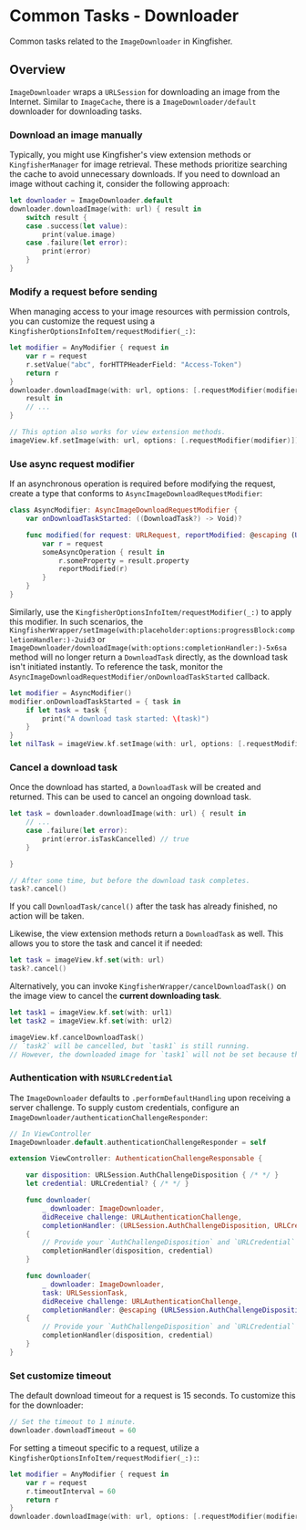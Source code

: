 # Common Tasks - Downloader

Common tasks related to the ``ImageDownloader`` in Kingfisher.

## Overview

``ImageDownloader`` wraps a `URLSession` for downloading an image from the Internet. Similar to ``ImageCache``, there
is a ``ImageDownloader/default`` downloader for downloading tasks.

### Download an image manually

Typically, you might use Kingfisher's view extension methods or ``KingfisherManager`` for image retrieval. These methods 
prioritize searching the cache to avoid unnecessary downloads. If you need to download an image without caching it, 
consider the following approach:

```swift
let downloader = ImageDownloader.default
downloader.downloadImage(with: url) { result in
    switch result {
    case .success(let value):
        print(value.image)
    case .failure(let error):
        print(error)
    }
}
```

### Modify a request before sending

When managing access to your image resources with permission controls, you can customize the request using a
``KingfisherOptionsInfoItem/requestModifier(_:)``:

```swift
let modifier = AnyModifier { request in
    var r = request
    r.setValue("abc", forHTTPHeaderField: "Access-Token")
    return r
}
downloader.downloadImage(with: url, options: [.requestModifier(modifier)]) { 
    result in
    // ...
}

// This option also works for view extension methods.
imageView.kf.setImage(with: url, options: [.requestModifier(modifier)])
```

### Use async request modifier

If an asynchronous operation is required before modifying the request, create a type that conforms to 
``AsyncImageDownloadRequestModifier``:

```swift
class AsyncModifier: AsyncImageDownloadRequestModifier {
    var onDownloadTaskStarted: ((DownloadTask?) -> Void)?

    func modified(for request: URLRequest, reportModified: @escaping (URLRequest?) -> Void) {
        var r = request
        someAsyncOperation { result in
            r.someProperty = result.property
            reportModified(r)
        }
    }
}
```

Similarly, use the ``KingfisherOptionsInfoItem/requestModifier(_:)`` to apply this modifier. In such scenarios, the
``KingfisherWrapper/setImage(with:placeholder:options:progressBlock:completionHandler:)-2uid3`` or
``ImageDownloader/downloadImage(with:options:completionHandler:)-5x6sa`` method will no longer return a ``DownloadTask``
directly, as the download task isn't initiated instantly. To reference the task, monitor the
``AsyncImageDownloadRequestModifier/onDownloadTaskStarted`` callback.

```swift
let modifier = AsyncModifier()
modifier.onDownloadTaskStarted = { task in
    if let task = task {
        print("A download task started: \(task)")
    }
}
let nilTask = imageView.kf.setImage(with: url, options: [.requestModifier(modifier)])
```

### Cancel a download task

Once the download has started, a ``DownloadTask`` will be created and returned. This can be used to cancel an ongoing 
download task.

```swift
let task = downloader.downloadImage(with: url) { result in
    // ...
    case .failure(let error):
        print(error.isTaskCancelled) // true
    }

}

// After some time, but before the download task completes.
task?.cancel()
```

If you call ``DownloadTask/cancel()`` after the task has already finished, no action will be taken.

Likewise, the view extension methods return a ``DownloadTask`` as well. This allows you to store the task and cancel it 
if needed:

```swift
let task = imageView.kf.set(with: url)
task?.cancel()
```

Alternatively, you can invoke ``KingfisherWrapper/cancelDownloadTask()`` on the image view to cancel the 
**current downloading task**.

```swift
let task1 = imageView.kf.set(with: url1)
let task2 = imageView.kf.set(with: url2)

imageView.kf.cancelDownloadTask()
// `task2` will be cancelled, but `task1` is still running. 
// However, the downloaded image for `task1` will not be set because the image view expects a result from `url2`.
```

### Authentication with `NSURLCredential`

The ``ImageDownloader`` defaults to `.performDefaultHandling` upon receiving a server challenge. To supply custom 
credentials, configure an ``ImageDownloader/authenticationChallengeResponder``:

```swift
// In ViewController
ImageDownloader.default.authenticationChallengeResponder = self

extension ViewController: AuthenticationChallengeResponsable {

    var disposition: URLSession.AuthChallengeDisposition { /* */ }
    let credential: URLCredential? { /* */ }

    func downloader(
        _ downloader: ImageDownloader,
        didReceive challenge: URLAuthenticationChallenge,
        completionHandler: (URLSession.AuthChallengeDisposition, URLCredential?) -> Void)
    {
        // Provide your `AuthChallengeDisposition` and `URLCredential`
        completionHandler(disposition, credential)
    }

    func downloader(
        _ downloader: ImageDownloader,
        task: URLSessionTask,
        didReceive challenge: URLAuthenticationChallenge,
        completionHandler: @escaping (URLSession.AuthChallengeDisposition, URLCredential?) -> Void)
    {
        // Provide your `AuthChallengeDisposition` and `URLCredential`
        completionHandler(disposition, credential)
    }
}
```

### Set customize timeout

The default download timeout for a request is 15 seconds. To customize this for the downloader:

```swift
// Set the timeout to 1 minute.
downloader.downloadTimeout = 60
```

For setting a timeout specific to a request, utilize a ``KingfisherOptionsInfoItem/requestModifier(_:):``:

```swift
let modifier = AnyModifier { request in
    var r = request
    r.timeoutInterval = 60
    return r
}
downloader.downloadImage(with: url, options: [.requestModifier(modifier)])
```
